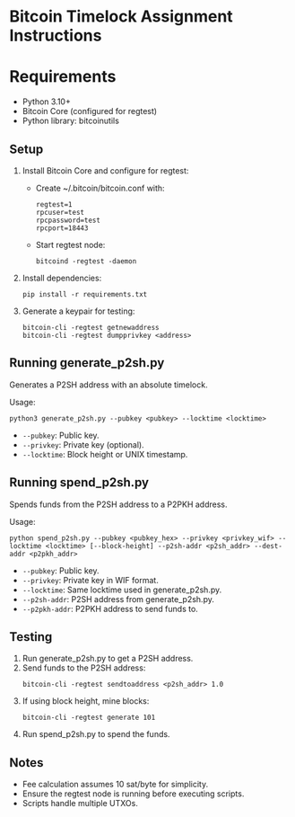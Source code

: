 # Bitcoin Timelock Assignment Instructions

# Requirements
- Python 3.10+
- Bitcoin Core (configured for regtest)
- Python library: bitcoinutils

Setup
-----
1. Install Bitcoin Core and configure for regtest:
   - Create ~/.bitcoin/bitcoin.conf with:
     ```
     regtest=1
     rpcuser=test
     rpcpassword=test
     rpcport=18443
     ```
   - Start regtest node:
     ```
     bitcoind -regtest -daemon
     ```

2. Install dependencies:
   ```
   pip install -r requirements.txt
   ```

3. Generate a keypair for testing:
   ```
   bitcoin-cli -regtest getnewaddress
   bitcoin-cli -regtest dumpprivkey <address>
   ```

Running generate_p2sh.py
-----------------------
Generates a P2SH address with an absolute timelock.

Usage:
```
python3 generate_p2sh.py --pubkey <pubkey> --locktime <locktime>
```
- `--pubkey`: Public key.
- `--privkey`: Private key (optional).
- `--locktime`: Block height or UNIX timestamp.


Running spend_p2sh.py
---------------------
Spends funds from the P2SH address to a P2PKH address.

Usage:
```
python spend_p2sh.py --pubkey <pubkey_hex> --privkey <privkey_wif> --locktime <locktime> [--block-height] --p2sh-addr <p2sh_addr> --dest-addr <p2pkh_addr>
```
- `--pubkey`: Public key.
- `--privkey`: Private key in WIF format.
- `--locktime`: Same locktime used in generate_p2sh.py.
- `--p2sh-addr`: P2SH address from generate_p2sh.py.
- `--p2pkh-addr`: P2PKH address to send funds to.


Testing
-------
1. Run generate_p2sh.py to get a P2SH address.
2. Send funds to the P2SH address:
   ```
   bitcoin-cli -regtest sendtoaddress <p2sh_addr> 1.0
   ```
3. If using block height, mine blocks:
   ```
   bitcoin-cli -regtest generate 101
   ```
4. Run spend_p2sh.py to spend the funds.

Notes
-----
- Fee calculation assumes 10 sat/byte for simplicity.
- Ensure the regtest node is running before executing scripts.
- Scripts handle multiple UTXOs.